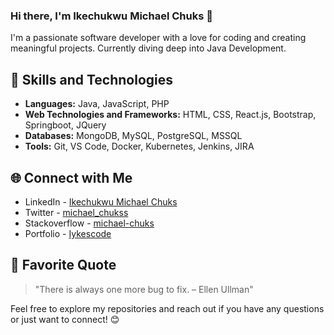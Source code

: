 ### Hi there, I'm Ikechukwu Michael Chuks 👋

I'm a passionate software developer with a love for coding and creating meaningful projects. Currently diving deep into Java Development.

## 🚀 Skills and Technologies

- **Languages:** Java, JavaScript, PHP
- **Web Technologies and Frameworks:** HTML, CSS, React.js, Bootstrap, Springboot, JQuery
- **Databases:** MongoDB, MySQL, PostgreSQL, MSSQL
- **Tools:** Git, VS Code, Docker, Kubernetes, Jenkins, JIRA

## 🌐 Connect with Me

- LinkedIn - [Ikechukwu Michael Chuks](https://www.linkedin.com/in/ikechukwu-michael-chuks-764975213/)
- Twitter - [michael_chukss](https://twitter.com/michael_chukss)
- Stackoverflow - [michael-chuks](https://stackoverflow.com/users/11007977/michael-chuks)
- Portfolio - [Iykescode](https://www.iykescode.com)

<!-- 
## 📈 GitHub Stats

[![Your GitHub Stats](https://github-readme-stats.vercel.app/api?username=iykescode&show_icons=true&count_private=true)](https://github.com/anuraghazra/github-readme-stats)

-->

## 💬 Favorite Quote

> "There is always one more bug to fix. – Ellen Ullman"

Feel free to explore my repositories and reach out if you have any questions or just want to connect! 😊
<!--
**iykescode/iykescode** is a ✨ _special_ ✨ repository because its `README.md` (this file) appears on your GitHub profile.

Here are some ideas to get you started:

- 🔭 I’m currently working on ...
- 🌱 I’m currently learning ...
- 👯 I’m looking to collaborate on ...
- 🤔 I’m looking for help with ...
- 💬 Ask me about ...
- 📫 How to reach me: ...
- 😄 Pronouns: ...
- ⚡ Fun fact: ...
-->
